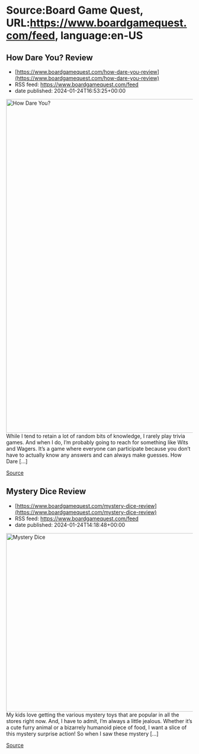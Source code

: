 # Source:Board Game Quest, URL:https://www.boardgamequest.com/feed, language:en-US

## How Dare You? Review
 - [https://www.boardgamequest.com/how-dare-you-review](https://www.boardgamequest.com/how-dare-you-review)
 - RSS feed: https://www.boardgamequest.com/feed
 - date published: 2024-01-24T16:53:25+00:00

<img alt="How Dare You?" class="webfeedsFeaturedVisual not-transparent wp-post-image" height="898" src="https://www.boardgamequest.com/wp-content/uploads/2023/12/How-Dare-You-730x1024.webp" width="640" />While I tend to retain a lot of random bits of knowledge, I rarely play trivia games. And when I do, I&#8217;m probably going to reach for something like Wits and Wagers. It&#8217;s a game where everyone can participate because you don&#8217;t have to actually know any answers and can always make guesses. How Dare [&#8230;]
<p><a href="https://www.boardgamequest.com/how-dare-you-review/" rel="nofollow">Source</a></p>

## Mystery Dice Review
 - [https://www.boardgamequest.com/mystery-dice-review](https://www.boardgamequest.com/mystery-dice-review)
 - RSS feed: https://www.boardgamequest.com/feed
 - date published: 2024-01-24T14:18:48+00:00

<img alt="Mystery Dice" class="webfeedsFeaturedVisual not-transparent wp-post-image" height="480" src="https://www.boardgamequest.com/wp-content/uploads/2024/01/Mystery-Dice-1-1024x768.webp" width="640" />My kids love getting the various mystery toys that are popular in all the stores right now. And, I have to admit, I’m always a little jealous. Whether it’s a cute furry animal or a bizarrely humanoid piece of food, I want a slice of this mystery surprise action! So when I saw these mystery [&#8230;]
<p><a href="https://www.boardgamequest.com/mystery-dice-review/" rel="nofollow">Source</a></p>

